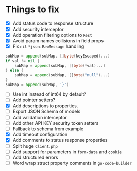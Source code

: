 # Things to fix

* [x] Add status code to response structure
* [x] Add security interceptor
* [x] Add operation filtering options to `Rest`
* [x] Avoid param names collisions in field props
* [x] Fix `nil` `*json.RawMessage` handling
```go
subMap = append(subMap, []byte(keyEscaped)...)
if val != nil {
    subMap = append(subMap, []byte(*val)...)
} else {
    subMap = append(subMap, []byte("null")...)
}
subMap = append(subMap, '}')
```
* [ ] Use int instead of int64 by default?
* [ ] Add pointer setters?
* [x] Add descriptions to properties.
* [ ] Export JSON Schema of models
* [ ] Add validation interceptor
* [ ] Add other API KEY security token setters
* [ ] Fallback to schema from example
* [x] Add timeout configuration
* [x] Add comments to status response properties
* [ ] Split huge `Client.php`
* [ ] Add support for parameters in `form-data` and `cookie`
* [ ] Add structured errors
* [ ] Word wrap struct property comments in `go-code-builder`